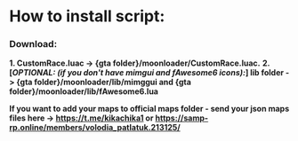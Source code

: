 # How to install script:
### Download:
**1. CustomRace.luac -> {gta folder}/moonloader/CustomRace.luac.**
**2. [_OPTIONAL: (if you don't have mimgui and fAwesome6 icons):_] lib folder -> {gta folder}/moonloader/lib/mimggui and {gta folder}/moonloader/lib/fAwesome6.lua**

**If you want to add your maps to official maps folder - send your json maps files here -> https://t.me/kikachika1 or https://samp-rp.online/members/volodia_patlatuk.213125/**
